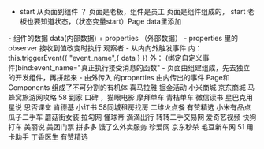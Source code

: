 - start 从页面到组件 ？
页面是老板，组件是员工 页面是组件组成的，
start 老板也要知道状态，（状态变量start）Page data里添加
<countdown start = "{{start}}">
- 组件的数据 data(内部数据) + properties （外部数据）
- properties 里的 observer 接收到值改变时执行  观察者
- 从内向外触发事件
  内：this.triggerEvent({
      "event_name",{
          data
      }
  })
  外： (绑定自定义事件)bind:event_name="真正执行接受消息的函数"
  - 页面由组建组成，先去独立的开发组件，再拼起来
  - 由外传入 的properties  由内传出的事件
  Page和Components  组成了不可分割的有机体
  喜马拉雅  掘金活动 小米商城 京东商城   马蜂窝旅游网攻略 58 到家 口碑 ，猫眼电影 
  摩拜单车 青桔单车 微信读书  星巴克用星说 思否课堂 肯德基 小红书 58同城租房找房 
  二维火点餐  有赞精选 小米有品点
  瓜子二手车 蘑菇街女装 拉勾网 懂球帝 滴滴出行 转转二手交易网  爱奇艺视频 快狗打车 美丽说
  美团门票 拼多多 饿了么外卖服务 珍爱网  京东秒杀 毛豆新车网 51 用卡助手
  丁香医生 有赞精选